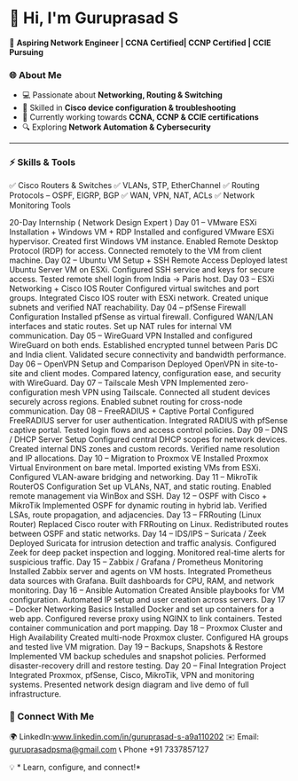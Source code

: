 # 👋 Hi, I'm Guruprasad S

🚀 **Aspiring Network Engineer | CCNA Certified| CCNP Certified | CCIE Pursuing**



### 🌐 About Me

* 💻 Passionate about **Networking, Routing & Switching**
* 📡 Skilled in **Cisco device configuration & troubleshooting**
* 📘 Currently working towards **CCNA, CCNP & CCIE certifications**
* 🔍 Exploring **Network Automation & Cybersecurity**

---

### ⚡ Skills & Tools

✅ Cisco Routers & Switches
✅ VLANs, STP, EtherChannel
✅ Routing Protocols – OSPF, EIGRP, BGP
✅ WAN, VPN, NAT, ACLs
✅ Network Monitoring Tools

20-Day Internship ( Network Design Expert )
Day 01 – VMware ESXi Installation + Windows VM + RDP
Installed and configured VMware ESXi hypervisor.
Created first Windows VM instance.
Enabled Remote Desktop Protocol (RDP) for access.
Connected remotely to the VM from client machine.
Day 02 – Ubuntu VM Setup + SSH Remote Access
Deployed latest Ubuntu Server VM on ESXi.
Configured SSH service and keys for secure access.
Tested remote shell login from India → Paris host.
Day 03 – ESXi Networking + Cisco IOS Router
Configured virtual switches and port groups.
Integrated Cisco IOS router with ESXi network.
Created unique subnets and verified NAT reachability.
Day 04 – pfSense Firewall Configuration
Installed pfSense as virtual firewall.
Configured WAN/LAN interfaces and static routes.
Set up NAT rules for internal VM communication.
Day 05 – WireGuard VPN
Installed and configured WireGuard on both ends.
Established encrypted tunnel between Paris DC and India client.
Validated secure connectivity and bandwidth performance.
Day 06 – OpenVPN Setup and Comparison
Deployed OpenVPN in site-to-site and client modes.
Compared latency, configuration ease, and security with WireGuard.
Day 07 – Tailscale Mesh VPN
Implemented zero-configuration mesh VPN using Tailscale.
Connected all student devices securely across regions.
Enabled subnet routing for cross-node communication.
Day 08 – FreeRADIUS + Captive Portal
Configured FreeRADIUS server for user authentication.
Integrated RADIUS with pfSense captive portal.
Tested login flows and access control policies.
Day 09 – DNS / DHCP Server Setup
Configured central DHCP scopes for network devices.
Created internal DNS zones and custom records.
Verified name resolution and IP allocations.
Day 10 – Migration to Proxmox VE
Installed Proxmox Virtual Environment on bare metal.
Imported existing VMs from ESXi.
Configured VLAN-aware bridging and networking.
Day 11 – MikroTik RouterOS Configuration
Set up VLANs, NAT, and static routing.
Enabled remote management via WinBox and SSH.
Day 12 – OSPF with Cisco + MikroTik
Implemented OSPF for dynamic routing in hybrid lab.
Verified LSAs, route propagation, and adjacencies.
Day 13 – FRRouting (Linux Router)
Replaced Cisco router with FRRouting on Linux.
Redistributed routes between OSPF and static networks.
Day 14 – IDS/IPS – Suricata / Zeek
Deployed Suricata for intrusion detection and traffic analysis.
Configured Zeek for deep packet inspection and logging.
Monitored real-time alerts for suspicious traffic.
Day 15 – Zabbix / Grafana / Prometheus Monitoring
Installed Zabbix server and agents on VM hosts.
Integrated Prometheus data sources with Grafana.
Built dashboards for CPU, RAM, and network monitoring.
Day 16 – Ansible Automation
Created Ansible playbooks for VM configuration.
Automated IP setup and user creation across servers.
Day 17 – Docker Networking Basics
Installed Docker and set up containers for a web app.
Configured reverse proxy using NGINX to link containers.
Tested container communication and port mapping.
Day 18 – Proxmox Cluster and High Availability
Created multi-node Proxmox cluster.
Configured HA groups and tested live VM migration.
Day 19 – Backups, Snapshots & Restore
Implemented VM backup schedules and snapshot policies.
Performed disaster-recovery drill and restore testing.
Day 20 – Final Integration Project
Integrated Proxmox, pfSense, Cisco, MikroTik, VPN and monitoring systems.
Presented network design diagram and live demo of full infrastructure.

### 🤝 Connect With Me

🌍 LinkedIn:www.linkedin.com/in/guruprasad-s-a9a110202 
✉️ Email: guruprasadpsma@gmail.com
📞  Phone +91 7337857127



💡 * Learn,  configure, and connect!*

